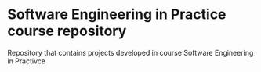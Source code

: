 # Software Engineering in Practice course repository
Repository that contains projects developed in course Software Engineering in Practivce 
